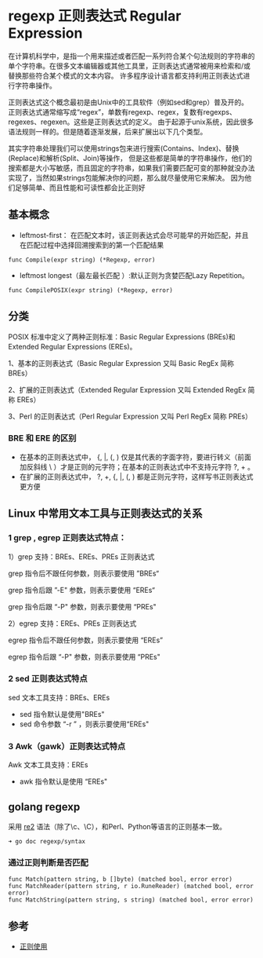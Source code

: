 # regexp 正则表达式 Regular Expression

在计算机科学中，是指一个用来描述或者匹配一系列符合某个句法规则的字符串的单个字符串。在很多文本编辑器或其他工具里，正则表达式通常被用来检索和/或替换那些符合某个模式的文本内容。
许多程序设计语言都支持利用正则表达式进行字符串操作。

正则表达式这个概念最初是由Unix中的工具软件（例如sed和grep）普及开的。正则表达式通常缩写成“regex”，单数有regexp、regex，复数有regexps、regexes、regexen。这些是正则表达式的定义。
由于起源于unix系统，因此很多语法规则一样的。但是随着逐渐发展，后来扩展出以下几个类型。


其实字符串处理我们可以使用strings包来进行搜索(Contains、Index)、替换(Replace)和解析(Split、Join)等操作，
但是这些都是简单的字符串操作，他们的搜索都是大小写敏感，而且固定的字符串，如果我们需要匹配可变的那种就没办法实现了，当然如果strings包能解决你的问题，那么就尽量使用它来解决。
因为他们足够简单、而且性能和可读性都会比正则好
## 基本概念

- leftmost-first： 在匹配文本时，该正则表达式会尽可能早的开始匹配，并且在匹配过程中选择回溯搜索到的第一个匹配结果
```shell
func Compile(expr string) (*Regexp, error)
```

- leftmost longest（最左最长匹配 ）:默认正则为贪婪匹配Lazy Repetition。
```shell
func CompilePOSIX(expr string) (*Regexp, error) 
```




## 分类

POSIX 标准中定义了两种正则标准：Basic Regular Expressions (BREs)和 Extended Regular Expressions (EREs)。

1、基本的正则表达式（Basic Regular Expression 又叫 Basic RegEx  简称 BREs）

2、扩展的正则表达式（Extended Regular Expression 又叫 Extended RegEx 简称 EREs）

3、Perl 的正则表达式（Perl Regular Expression 又叫 Perl RegEx 简称 PREs）

### BRE 和 ERE 的区别
- 在基本的正则表达式中， {, |, (, ) 仅是其代表的字面字符，要进行转义（前面加反斜线 \ ）才是正则的元字符；在基本的正则表达式中不支持元字符 ?, + 。
- 在扩展的正则表达式中， ?, +, {, |, (, ) 都是正则元字符，这样写书正则表达式更方便


## Linux 中常用文本工具与正则表达式的关系 

### 1 grep , egrep 正则表达式特点：

1）grep 支持：BREs、EREs、PREs 正则表达式

grep 指令后不跟任何参数，则表示要使用 ”BREs“

grep 指令后跟 ”-E" 参数，则表示要使用 “EREs“

grep 指令后跟 “-P" 参数，则表示要使用 “PREs"



2）egrep 支持：EREs、PREs 正则表达式

egrep 指令后不跟任何参数，则表示要使用 “EREs”

egrep 指令后跟 “-P" 参数，则表示要使用 “PREs"


### 2 sed 正则表达式特点
sed 文本工具支持：BREs、EREs

- sed 指令默认是使用"BREs"
- sed 命令参数 “-r ” ，则表示要使用“EREs"

### 3 Awk（gawk）正则表达式特点
Awk 文本工具支持：EREs

- awk 指令默认是使用 “EREs"


## golang regexp 

采用 [re2](https://github.com/google/re2/wiki/Syntax) 语法（除了\c、\C），和Perl、Python等语言的正则基本一致。
```shell
➜ go doc regexp/syntax
```

### 通过正则判断是否匹配
```shell
func Match(pattern string, b []byte) (matched bool, error error)
func MatchReader(pattern string, r io.RuneReader) (matched bool, error error)
func MatchString(pattern string, s string) (matched bool, error error)
```


## 参考
- [正则使用](https://cloud.tencent.com/developer/article/2173761)
